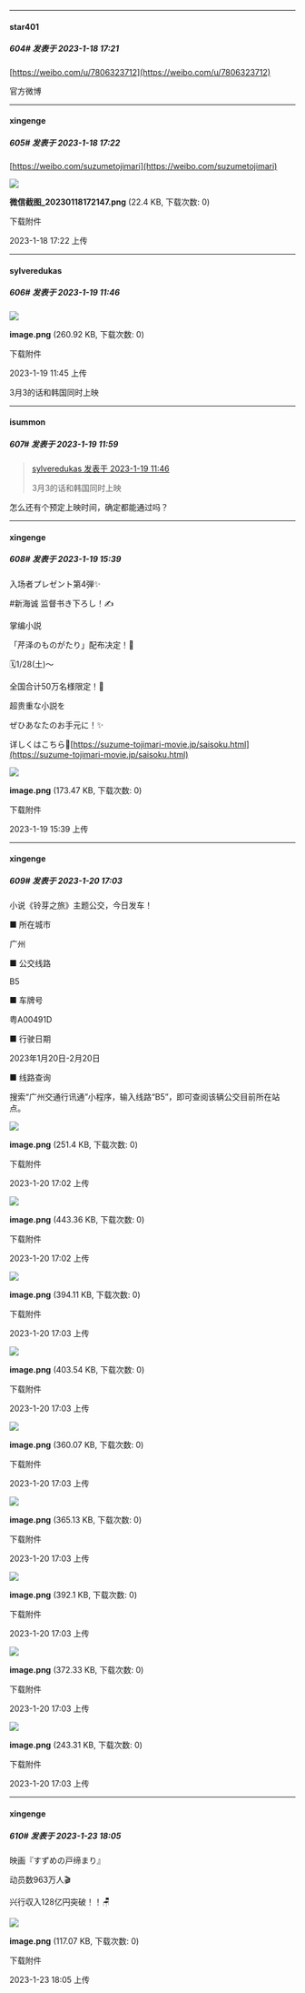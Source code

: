 

*****

####  star401  
##### 604#       发表于 2023-1-18 17:21

[https://weibo.com/u/7806323712](https://weibo.com/u/7806323712)

官方微博

*****

####  xingenge  
##### 605#       发表于 2023-1-18 17:22

[https://weibo.com/suzumetojimari](https://weibo.com/suzumetojimari)

<img src="https://img.saraba1st.com/forum/202301/18/172203u8249ee8n94xnel2.png" referrerpolicy="no-referrer">

<strong>微信截图_20230118172147.png</strong> (22.4 KB, 下载次数: 0)

下载附件

2023-1-18 17:22 上传



*****

####  sylveredukas  
##### 606#       发表于 2023-1-19 11:46

<img src="https://img.saraba1st.com/forum/202301/19/114552lth83ro371ht2k9z.png" referrerpolicy="no-referrer">

<strong>image.png</strong> (260.92 KB, 下载次数: 0)

下载附件

2023-1-19 11:45 上传

3月3的话和韩国同时上映



*****

####  isummon  
##### 607#       发表于 2023-1-19 11:59

<blockquote><a href="httphttps://bbs.saraba1st.com/2b/forum.php?mod=redirect&amp;goto=findpost&amp;pid=59410247&amp;ptid=2040571" target="_blank">sylveredukas 发表于 2023-1-19 11:46</a>

3月3的话和韩国同时上映</blockquote>
怎么还有个预定上映时间，确定都能通过吗？



*****

####  xingenge  
##### 608#       发表于 2023-1-19 15:39

入场者プレゼント第4弾✨

#新海诚 监督书き下ろし！✍️

掌编小説

「芹泽のものがたり」配布决定！🎊

🗓️1/28(土)〜

全国合计50万名様限定！📖

超贵重な小説を

ぜひあなたのお手元に！✨

详しくはこちら🚪[https://suzume-tojimari-movie.jp/saisoku.html](https://suzume-tojimari-movie.jp/saisoku.html)

<img src="https://img.saraba1st.com/forum/202301/19/153952eyuon8be8noibo8i.png" referrerpolicy="no-referrer">

<strong>image.png</strong> (173.47 KB, 下载次数: 0)

下载附件

2023-1-19 15:39 上传



*****

####  xingenge  
##### 609#       发表于 2023-1-20 17:03

小说《铃芽之旅》主题公交，今日发车！

■ 所在城市

广州

■ 公交线路

B5

■ 车牌号

粤A00491D

■ 行驶日期

2023年1月20日-2月20日

■ 线路查询

搜索“广州交通行讯通”小程序，输入线路“B5”，即可查阅该辆公交目前所在站点。

<img src="https://img.saraba1st.com/forum/202301/20/170252n1fzs19b4lf44asz.png" referrerpolicy="no-referrer">

<strong>image.png</strong> (251.4 KB, 下载次数: 0)

下载附件

2023-1-20 17:02 上传

<img src="https://img.saraba1st.com/forum/202301/20/170257rskdydkkxpqmdcsz.png" referrerpolicy="no-referrer">

<strong>image.png</strong> (443.36 KB, 下载次数: 0)

下载附件

2023-1-20 17:02 上传

<img src="https://img.saraba1st.com/forum/202301/20/170302dd64b7qk445m5675.png" referrerpolicy="no-referrer">

<strong>image.png</strong> (394.11 KB, 下载次数: 0)

下载附件

2023-1-20 17:03 上传

<img src="https://img.saraba1st.com/forum/202301/20/170307rq5z3kt953rzprwi.png" referrerpolicy="no-referrer">

<strong>image.png</strong> (403.54 KB, 下载次数: 0)

下载附件

2023-1-20 17:03 上传

<img src="https://img.saraba1st.com/forum/202301/20/170313xa5ai121s3wpi5f1.png" referrerpolicy="no-referrer">

<strong>image.png</strong> (360.07 KB, 下载次数: 0)

下载附件

2023-1-20 17:03 上传

<img src="https://img.saraba1st.com/forum/202301/20/170319jw8zbw7w77wlw7ww.png" referrerpolicy="no-referrer">

<strong>image.png</strong> (365.13 KB, 下载次数: 0)

下载附件

2023-1-20 17:03 上传

<img src="https://img.saraba1st.com/forum/202301/20/170326f11y4wp4oy100p00.png" referrerpolicy="no-referrer">

<strong>image.png</strong> (392.1 KB, 下载次数: 0)

下载附件

2023-1-20 17:03 上传

<img src="https://img.saraba1st.com/forum/202301/20/170333jpouipv31u4p3t4p.png" referrerpolicy="no-referrer">

<strong>image.png</strong> (372.33 KB, 下载次数: 0)

下载附件

2023-1-20 17:03 上传

<img src="https://img.saraba1st.com/forum/202301/20/170338b80n9y8kxzxynxyx.png" referrerpolicy="no-referrer">

<strong>image.png</strong> (243.31 KB, 下载次数: 0)

下载附件

2023-1-20 17:03 上传



*****

####  xingenge  
##### 610#       发表于 2023-1-23 18:05

映画『すずめの戸缔まり』

动员数963万人🎬

兴行収入128亿円突破！！🪑

<img src="https://img.saraba1st.com/forum/202301/23/180549y5knnqqxrrxczc5k.png" referrerpolicy="no-referrer">

<strong>image.png</strong> (117.07 KB, 下载次数: 0)

下载附件

2023-1-23 18:05 上传

